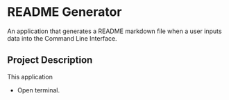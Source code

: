 # README Generator
An application that generates a README markdown file when a user inputs data into the Command Line Interface.

## Project Description

This application 
- Open terminal.
